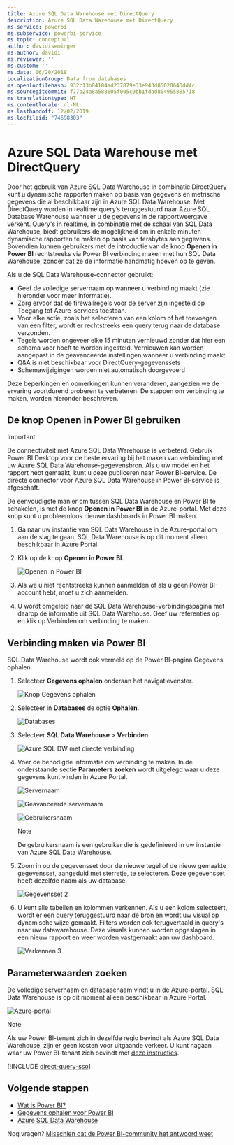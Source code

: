 ```yaml
---
title: Azure SQL Data Warehouse met DirectQuery
description: Azure SQL Data Warehouse met DirectQuery
ms.service: powerbi
ms.subservice: powerbi-service
ms.topic: conceptual
author: davidiseminger
ms.author: davidi
ms.reviewer: ''
ms.custom: ''
ms.date: 06/20/2018
LocalizationGroup: Data from databases
ms.openlocfilehash: 932c13b84184ad237879e33e943d85020640dd4c
ms.sourcegitcommit: f77b24a8a588605f005c9bb1fdad864955885718
ms.translationtype: HT
ms.contentlocale: nl-NL
ms.lasthandoff: 12/02/2019
ms.locfileid: "74698303"
---
```

# <a name="azure-sql-data-warehouse-with-directquery"></a>Azure SQL Data Warehouse met DirectQuery

Door het gebruik van Azure SQL Data Warehouse in combinatie DirectQuery kunt u dynamische rapporten maken op basis van gegevens en metrische gegevens die al beschikbaar zijn in Azure SQL Data Warehouse. Met DirectQuery worden in realtime query’s teruggestuurd naar Azure SQL Database Warehouse wanneer u de gegevens in de rapportweergave verkent. Query's in realtime, in combinatie met de schaal van SQL Data Warehouse, biedt gebruikers de mogelijkheid om in enkele minuten dynamische rapporten te maken op basis van terabytes aan gegevens. Bovendien kunnen gebruikers met de introductie van de knop **Openen in Power BI** rechtstreeks via Power BI verbinding maken met hun SQL Data Warehouse, zonder dat ze de informatie handmatig hoeven op te geven.

Als u de SQL Data Warehouse-connector gebruikt:

* Geef de volledige servernaam op wanneer u verbinding maakt (zie hieronder voor meer informatie).
* Zorg ervoor dat de firewallregels voor de server zijn ingesteld op Toegang tot Azure-services toestaan.
* Voor elke actie, zoals het selecteren van een kolom of het toevoegen van een filter, wordt er rechtstreeks een query terug naar de database verzonden.
* Tegels worden ongeveer elke 15 minuten vernieuwd zonder dat hier een schema voor hoeft te worden ingesteld.  Vernieuwen kan worden aangepast in de geavanceerde instellingen wanneer u verbinding maakt.
* Q&A is niet beschikbaar voor DirectQuery-gegevenssets
* Schemawijzigingen worden niet automatisch doorgevoerd

Deze beperkingen en opmerkingen kunnen veranderen, aangezien we de ervaring voortdurend proberen te verbeteren. De stappen om verbinding te maken, worden hieronder beschreven.

## <a name="using-the-open-in-power-bi-button"></a>De knop Openen in Power BI gebruiken

> [!Important]
> De connectiviteit met Azure SQL Data Warehouse is verbeterd.  Gebruik Power BI Desktop voor de beste ervaring bij het maken van verbinding met uw Azure SQL Data Warehouse-gegevensbron.  Als u uw model en het rapport hebt gemaakt, kunt u deze publiceren naar Power BI-service.  De directe connector voor Azure SQL Data Warehouse in Power BI-service is afgeschaft.

De eenvoudigste manier om tussen SQL Data Warehouse en Power BI te schakelen, is met de knop **Openen in Power BI** in de Azure-portal. Met deze knop kunt u probleemloos nieuwe dashboards in Power BI maken.

1. Ga naar uw instantie van SQL Data Warehouse in de Azure-portal om aan de slag te gaan. SQL Data Warehouse is op dit moment alleen beschikbaar in Azure Portal.

2. Klik op de knop **Openen in Power BI**.

    ![Openen in Power BI](media/service-azure-sql-data-warehouse-with-direct-connect/openinpowerbi.png)

3. Als we u niet rechtstreeks kunnen aanmelden of als u geen Power BI-account hebt, moet u zich aanmelden.

4. U wordt omgeleid naar de SQL Data Warehouse-verbindingspagina met daarop de informatie uit SQL Data Warehouse. Geef uw referenties op en klik op Verbinden om verbinding te maken.

## <a name="connecting-through-power-bi"></a>Verbinding maken via Power BI

SQL Data Warehouse wordt ook vermeld op de Power BI-pagina Gegevens ophalen. 

1. Selecteer **Gegevens ophalen** onderaan het navigatievenster.  

    ![Knop Gegevens ophalen](media/service-azure-sql-data-warehouse-with-direct-connect/getdatabutton.png)

2. Selecteer in **Databases** de optie **Ophalen**.

    ![Databases](media/service-azure-sql-data-warehouse-with-direct-connect/databases.png)

3. Selecteer **SQL Data Warehouse** \> **Verbinden**.

    ![Azure SQL DW met directe verbinding](media/service-azure-sql-data-warehouse-with-direct-connect/azuresqldatawarehouseconnect.png)

4. Voer de benodigde informatie om verbinding te maken. In de onderstaande sectie **Parameters zoeken** wordt uitgelegd waar u deze gegevens kunt vinden in Azure Portal.

    ![Servernaam](media/service-azure-sql-data-warehouse-with-direct-connect/servername.png)

    ![Geavanceerde servernaam](media/service-azure-sql-data-warehouse-with-direct-connect/servernamewithadvanced.png)

    ![Gebruikersnaam](media/service-azure-sql-data-warehouse-with-direct-connect/username.png)

   > [!NOTE]
   > De gebruikersnaam is een gebruiker die is gedefinieerd in uw instantie van Azure SQL Data Warehouse.

5. Zoom in op de gegevensset door de nieuwe tegel of de nieuw gemaakte gegevensset, aangeduid met sterretje, te selecteren. Deze gegevensset heeft dezelfde naam als uw database.

    ![Gegevensset 2](media/service-azure-sql-data-warehouse-with-direct-connect/dataset2.png)

6. U kunt alle tabellen en kolommen verkennen. Als u een kolom selecteert, wordt er een query teruggestuurd naar de bron en wordt uw visual op dynamische wijze gemaakt. Filters worden ook terugvertaald in query's naar uw datawarehouse. Deze visuals kunnen worden opgeslagen in een nieuw rapport en weer worden vastgemaakt aan uw dashboard.

    ![Verkennen 3](media/service-azure-sql-data-warehouse-with-direct-connect/explore3.png)

## <a name="finding-parameter-values"></a>Parameterwaarden zoeken

De volledige servernaam en databasenaam vindt u in de Azure-portal. SQL Data Warehouse is op dit moment alleen beschikbaar in Azure Portal.

![Azure-portal](media/service-azure-sql-data-warehouse-with-direct-connect/azureportal.png)

> [!NOTE]
> Als uw Power BI-tenant zich in dezelfde regio bevindt als Azure SQL Data Warehouse, zijn er geen kosten voor uitgaande verkeer. U kunt nagaan waar uw Power BI-tenant zich bevindt met [deze instructies](https://docs.microsoft.com/power-bi/service-admin-where-is-my-tenant-located).

[!INCLUDE [direct-query-sso](includes/direct-query-sso.md)]

## <a name="next-steps"></a>Volgende stappen

* [Wat is Power BI?](fundamentals/power-bi-overview.md)  
* [Gegevens ophalen voor Power BI](service-get-data.md)  
* [Azure SQL Data Warehouse](/azure/sql-data-warehouse/sql-data-warehouse-overview-what-is/)

Nog vragen? [Misschien dat de Power BI-community het antwoord weet](https://community.powerbi.com/)
